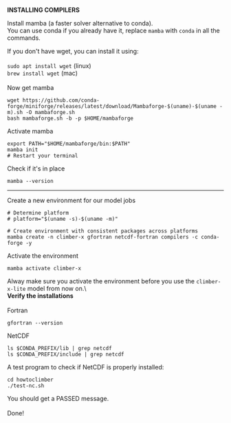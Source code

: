 **INSTALLING COMPILERS**

Install mamba (a faster solver alternative to conda).\
You can use conda if you already have it, replace `mamba` with `conda` in all the commands.

If you don't have wget, you can install it using:\
\
`sudo apt install wget`         (linux)\
`brew install wget`             (mac)\
\
Now get mamba
```shell
wget https://github.com/conda-forge/miniforge/releases/latest/download/Mambaforge-$(uname)-$(uname -m).sh -O mambaforge.sh
bash mambaforge.sh -b -p $HOME/mambaforge
```

Activate mamba
```shell
export PATH="$HOME/mambaforge/bin:$PATH"
mamba init
# Restart your terminal
```
Check if it's in place
```shell
mamba --version
```
---
Create a new environment for our model jobs
```shell
# Determine platform
# platform="$(uname -s)-$(uname -m)"

# Create environment with consistent packages across platforms
mamba create -n climber-x gfortran netcdf-fortran compilers -c conda-forge -y
```
Activate the environment
```shell
mamba activate climber-x
```
Alway make sure you activate the environment before you use the `climber-x-lite` model from now on.\ 
\
**Verify the installations**\
\
Fortran
```shell
gfortran --version
```
NetCDF
```shell
ls $CONDA_PREFIX/lib | grep netcdf
ls $CONDA_PREFIX/include | grep netcdf
```
A test program to check if NetCDF is properly installed:
```shell
cd howtoclimber
./test-nc.sh
```
You should get a PASSED message.\
\
Done!
